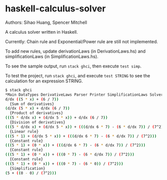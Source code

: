 # haskell-calculus-solver

Authors: Sihao Huang, Spencer Mitchell

A calculus solver written in Haskell.

Currently: Chain rule and Exponential/Power rule are still not implemented.

To add new rules, update derivationLaws (in DerivationLaws.hs) and simplificationLaws (in SimplificationLaws.hs).

To see the sample output, run `stack ghci`, then execute `test simp`.

To test the project, run `stack ghci`, and execute `test STRING` to see the calculation for an expression STRING.





```bash
$ stack ghci
*Main DataTypes DerivativeLaws Parser Printer SimplificationLaws Solver Utils> test simp
d/dx ((5 * x) + (6 / 7))
  {Sum of derivatives}
(d/dx (5 * x) + d/dx (6 / 7))
  {Product of derivatives}
(((5 * d/dx x) + (d/dx 5 * x)) + d/dx (6 / 7))
  {Division of derivatives}
(((5 * d/dx x) + (d/dx 5 * x)) + (((d/dx 6 * 7) - (6 * d/dx 7)) / (7^2)))
  {Linear rule}
(((5 * 1) + (d/dx 5 * x)) + (((d/dx 6 * 7) - (6 * d/dx 7)) / (7^2)))
  {Constant rule}
(((5 * 1) + (0 * x)) + (((d/dx 6 * 7) - (6 * d/dx 7)) / (7^2)))
  {Constant rule}
(((5 * 1) + (0 * x)) + (((0 * 7) - (6 * d/dx 7)) / (7^2)))
  {Constant rule}
(((5 * 1) + (0 * x)) + (((0 * 7) - (6 * 0)) / (7^2)))
  {Simplification}
(5 + ((0 - 0) / (7^2)))
